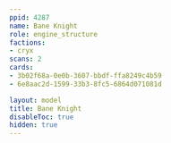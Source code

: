 ```yaml
---
ppid: 4287
name: Bane Knight
role: engine_structure
factions:
- cryx
scans: 2
cards:
- 3b02f68a-0e0b-3607-bbdf-ffa8249c4b59
- 6e8aac2d-1599-33b3-8fc5-6864d071081d

layout: model
title: Bane Knight
disableToc: true
hidden: true
---
```

